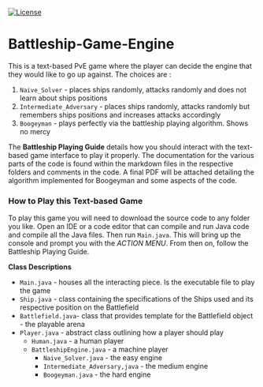 [![License](https://img.shields.io/badge/License-Apache%202.0-blue.svg)](https://github.com/kj3moraes/Battleship-Game-Engine/blob/main/LICENSE)

# Battleship-Game-Engine
This is a text-based PvE game where the player can decide the engine that they would like to go up against. The choices are :
1. `Naive_Solver` - places ships randomly, attacks randomly and does not learn about ships positions
2. `Intermediate_Adversary` - places ships randomly, attacks randomly but remembers ships positions and increases attacks accordingly
3. `Boogeyman` - plays perfectly via the battleship playing algorithm. Shows no mercy


The **Battleship Playing Guide** details how you should interact with the text-based game interface to play it properly.
The documentation for the various parts of the code is found within the markdown files in the respective folders and 
comments in the code. A final PDF will be attached detailing the algorithm implemented for Boogeyman and some aspects
of the code.

### How to Play this Text-based Game
To play this game you will need to download the source code to any folder you like. Open an IDE or a code editor that
can compile and run Java code and compile all the Java files. Then run `Main.java`. This will bring up the console and prompt you with the _ACTION MENU_. 
From then on, follow the Battleship Playing Guide.

**Class Descriptions**
* `Main.java` - houses all the interacting piece. Is the executable file to play the game
* `Ship.java` - class containing the specifications of the Ships used and its respective position on the Battlefield
* `Battlefield.java`- class that provides template for the Battlefield object - the playable arena
* `Player.java` - abstract class outlining how a player should play
    * `Human.java` - a human player 
    * `BattleshipEngine.java` - a machine player 
        * `Naive_Solver.java` - the easy engine
        * `Intermediate_Adversary,java` - the medium engine   
        * `Boogeyman.java` - the hard engine
